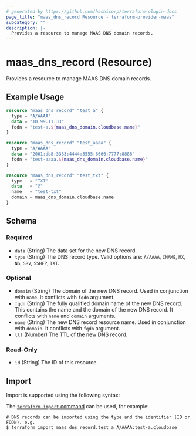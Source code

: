 ```yaml
---
# generated by https://github.com/hashicorp/terraform-plugin-docs
page_title: "maas_dns_record Resource - terraform-provider-maas"
subcategory: ""
description: |-
  Provides a resource to manage MAAS DNS domain records.
---
```


# maas_dns_record (Resource)

Provides a resource to manage MAAS DNS domain records.

## Example Usage

```terraform
resource "maas_dns_record" "test_a" {
  type = "A/AAAA"
  data = "10.99.11.33"
  fqdn = "test-a.${maas_dns_domain.cloudbase.name}"
}

resource "maas_dns_record" "test_aaaa" {
  type = "A/AAAA"
  data = "2001:db8:3333:4444:5555:6666:7777:8888"
  fqdn = "test-aaaa.${maas_dns_domain.cloudbase.name}"
}

resource "maas_dns_record" "test_txt" {
  type   = "TXT"
  data   = "@"
  name   = "test-txt"
  domain = maas_dns_domain.cloudbase.name
}
```

<!-- schema generated by tfplugindocs -->
## Schema

### Required

- `data` (String) The data set for the new DNS record.
- `type` (String) The DNS record type. Valid options are: `A/AAAA`, `CNAME`, `MX`, `NS`, `SRV`, `SSHFP`, `TXT`.

### Optional

- `domain` (String) The domain of the new DNS record. Used in conjunction with `name`. It conflicts with `fqdn` argument.
- `fqdn` (String) The fully qualified domain name of the new DNS record. This contains the name and the domain of the new DNS record. It conflicts with `name` and `domain` arguments.
- `name` (String) The new DNS record resource name. Used in conjunction with `domain`. It conflicts with `fqdn` argument.
- `ttl` (Number) The TTL of the new DNS record.

### Read-Only

- `id` (String) The ID of this resource.

## Import

Import is supported using the following syntax:

The [`terraform import` command](https://developer.hashicorp.com/terraform/cli/commands/import) can be used, for example:

```shell
# DNS records can be imported using the type and the identifier (ID or FQDN). e.g.
$ terraform import maas_dns_record.test_a A/AAAA:test-a.cloudbase
```

